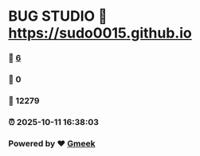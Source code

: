 # BUG STUDIO :link: https://sudo0015.github.io 
### :page_facing_up: [6](https://sudo0015.github.io/tag.html) 
### :speech_balloon: 0 
### :hibiscus: 12279 
### :alarm_clock: 2025-10-11 16:38:03 
### Powered by :heart: [Gmeek](https://github.com/Meekdai/Gmeek)
